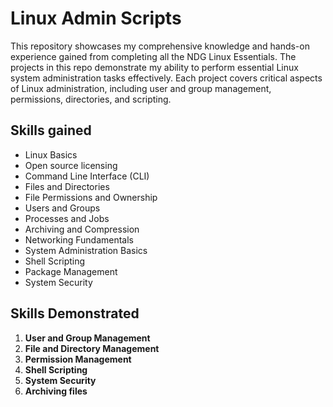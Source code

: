 # Linux Admin Scripts

This repository showcases my comprehensive knowledge and hands-on experience gained from completing all the NDG Linux Essentials. The projects in this repo demonstrate my ability to perform essential Linux system administration tasks effectively. Each project covers critical aspects of Linux administration, including user and group management, permissions, directories, and scripting.

## Skills gained

-   Linux Basics
-   Open source licensing
-   Command Line Interface (CLI)
-   Files and Directories
-   File Permissions and Ownership
-   Users and Groups
-   Processes and Jobs
-   Archiving and Compression
-   Networking Fundamentals
-   System Administration Basics
-   Shell Scripting
-   Package Management
-   System Security

## Skills Demonstrated

1. **User and Group Management**
2. **File and Directory Management**
3. **Permission Management**
4. **Shell Scripting**
5. **System Security**
6. **Archiving files**
